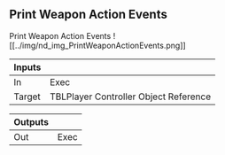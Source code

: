 ## Print Weapon Action Events
Print Weapon Action Events
![[../img/nd_img_PrintWeaponActionEvents.png]]

|Inputs||
|--|--|
| In | Exec |
| Target | TBLPlayer Controller Object Reference |

|Outputs||
|--|--|
| Out | Exec |
